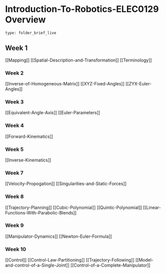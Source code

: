 # Introduction-To-Robotics-ELEC0129 Overview
 
```ccard
type: folder_brief_live
```

## Week 1
[[Mapping]]
[[Spatial-Description-and-Transformation]]
[[Terminology]]

### Week 2
[[Inverse-of-Homogeneous-Matrix]]
[[XYZ-Fixed-Angles]]
[[ZYX-Euler-Angles]]

### Week 3
[[Equivalent-Angle-Axis]]
[[Euler-Parameters]]


### Week 4
[[Forward-Kinematics]]

### Week 5
[[Inverse-Kinematics]]

### Week 7
[[Velocity-Propogation]]
[[Singularities-and-Static-Forces]]

### Week 8
[[Trajectory-Planning]]
[[Cubic-Polynomial]]
[[Quintic-Polynomial]]
[[Linear-Functions-With-Parabolic-Blends]]

### Week 9
[[Manipulator-Dynamics]]
[[Newton-Euler-Formula]]

### Week 10
[[Control]]
[[Control-Law-Partitioning]]
[[Trajectory-Following]]
[[Model-and-control-of-a-Single-Joint]]
[[Control-of-a-Complete-Manipulator]]